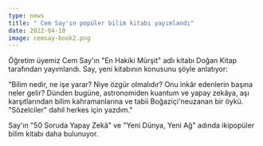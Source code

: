 ```yaml
---
type: news
title: " Cem Say'ın popüler bilim kitabı yayımlandı"
date: 2022-04-10
image: cemsay-book2.png
---
```


Öğretim üyemiz Cem Say'ın "En Hakiki Mürşit" adlı kitabı Doğan Kitap tarafından
yayımlandı. Say, yeni kitabının konusunu şöyle anlatıyor:

"Bilim nedir, ne işe yarar? Niye özgür olmalıdır? Onu inkâr edenlerin başına
neler gelir? Dünden bugüne, astronomiden kuantum ve yapay zekâya, aşı
karşıtlarından bilim kahramanlarına ve tabii Boğaziçi'neuzanan bir öykü.
"Sözelciler" dahil herkes için yazdım."

Say'ın "50 Soruda Yapay Zekâ" ve "Yeni Dünya, Yeni Ağ" adında ikipopüler bilim
kitabı daha bulunuyor.
